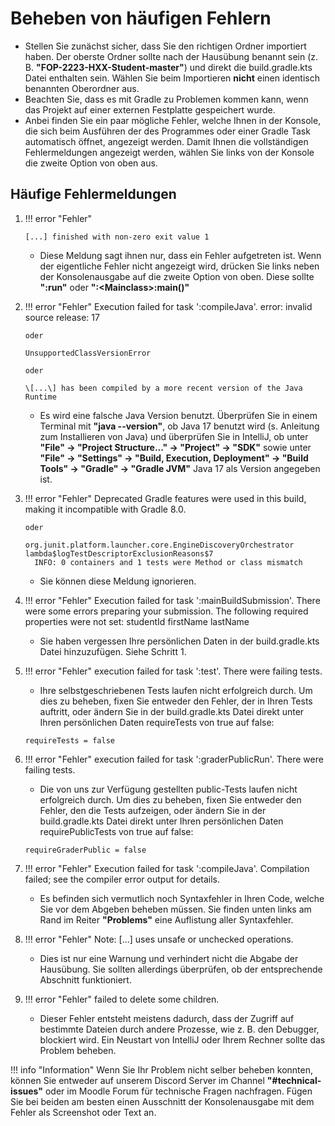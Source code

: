 # Beheben von häufigen Fehlern

* Stellen Sie zunächst sicher, dass Sie den richtigen Ordner importiert haben. Der oberste Ordner sollte nach der Hausübung benannt sein (z. B. **"FOP-2223-HXX-Student-master"**) und direkt die build.gradle.kts Datei enthalten sein. Wählen Sie beim Importieren **nicht** einen identisch benannten Oberordner aus.
* Beachten Sie, dass es mit Gradle zu Problemen kommen kann, wenn das Projekt auf einer externen Festplatte gespeichert wurde.
* Anbei finden Sie ein paar mögliche Fehler, welche Ihnen in der Konsole, die sich beim Ausführen der des Programmes oder einer Gradle Task automatisch öffnet, angezeigt werden. Damit Ihnen die vollständigen Fehlermeldungen angezeigt werden, wählen Sie links von der Konsole die zweite Option von oben aus.

## Häufige Fehlermeldungen

   1. !!! error "Fehler"

          [...] finished with non-zero exit value 1

      * Diese Meldung sagt ihnen nur, dass ein Fehler aufgetreten ist. Wenn der eigentliche Fehler nicht angezeigt wird, drücken Sie links neben der Konsolenausgabe auf die zweite Option von oben. Diese sollte **":run"** oder **":<Mainclass\>:main()"**


   2. !!! error "Fehler"
          Execution failed for task ':compileJava'.
          error: invalid source release: 17

          oder

          UnsupportedClassVersionError

          oder

          \[...\] has been compiled by a more recent version of the Java Runtime

      * Es wird eine falsche Java Version benutzt. Überprüfen Sie in einem Terminal mit **"java --version"**, ob Java 17 benutzt wird (s. Anleitung zum Installieren von Java) und überprüfen Sie in IntelliJ, ob unter **"File" -> "Project Structure..." -> "Project" -> "SDK"** sowie unter **"File" -> "Settings" -> "Build, Execution, Deployment" -> "Build Tools" -> "Gradle" -> "Gradle JVM"** Java 17 als Version angegeben ist.


   3. !!! error "Fehler"
          Deprecated Gradle features were used in this build, making it incompatible with Gradle 8.0.

          oder

          org.junit.platform.launcher.core.EngineDiscoveryOrchestrator lambda$logTestDescriptorExclusionReasons$7
            INFO: 0 containers and 1 tests were Method or class mismatch

      * Sie können diese Meldung ignorieren.


   4. !!! error "Fehler"
          Execution failed for task ':mainBuildSubmission'.
          There were some errors preparing your submission. The following required properties were not set:
          studentId
          firstName
          lastName

      * Sie haben vergessen Ihre persönlichen Daten in der build.gradle.kts Datei hinzuzufügen. Siehe Schritt 1.


   5. !!! error "Fehler"
          execution failed for task ':test'.
          There were failing tests.

      * Ihre selbstgeschriebenen Tests laufen nicht erfolgreich durch. Um dies zu beheben, fixen Sie entweder den Fehler, der in Ihren Tests auftritt, oder ändern Sie in der build.gradle.kts Datei direkt unter Ihren persönlichen Daten requireTests von true auf false:
      ```
      requireTests = false
      ```

   6. !!! error "Fehler"
          execution failed for task ':graderPublicRun'.
          There were failing tests.

      * Die von uns zur Verfügung gestellten public-Tests laufen nicht erfolgreich durch. Um dies zu beheben, fixen Sie entweder den Fehler, den die Tests aufzeigen, oder ändern Sie in der build.gradle.kts Datei direkt unter Ihren persönlichen Daten requirePublicTests von true auf false:
      ```
      requireGraderPublic = false
      ```

   7. !!! error "Fehler"
          Execution failed for task ':compileJava'.
          Compilation failed; see the compiler error output for details.

      * Es befinden sich vermutlich noch Syntaxfehler in Ihren Code, welche Sie vor dem Abgeben beheben müssen. Sie finden unten links am Rand im Reiter **"Problems"** eine Auflistung aller Syntaxfehler.


   8. !!! error "Fehler"
          Note: \[...\] uses unsafe or unchecked operations.

      * Dies ist nur eine Warnung und verhindert nicht die Abgabe der Hausübung. Sie sollten allerdings überprüfen, ob der entsprechende Abschnitt funktioniert.


   9. !!! error  "Fehler"
          failed to delete some children.

      * Dieser Fehler entsteht meistens dadurch, dass der Zugriff auf bestimmte Dateien durch andere Prozesse, wie z. B. den Debugger, blockiert wird. Ein Neustart von IntelliJ oder Ihrem Rechner sollte das Problem beheben.

!!! info "Information"
    Wenn Sie Ihr Problem nicht selber beheben konnten, können Sie entweder auf unserem Discord Server im Channel **"\#technical-issues"** oder im Moodle Forum für technische Fragen nachfragen. Fügen Sie bei beiden am besten einen Ausschnitt der Konsolenausgabe mit dem Fehler als Screenshot oder Text an.